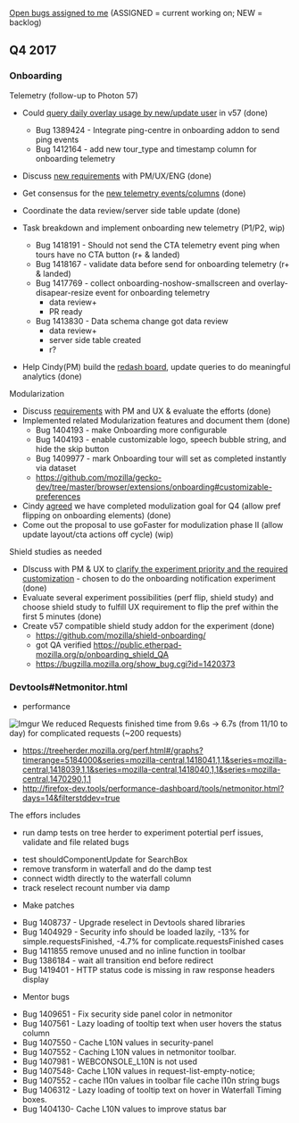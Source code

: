 [Open bugs assigned to me](https://bugzilla.mozilla.org/buglist.cgi?quicksearch=assignee%3Agasolin%40mozilla.com) (ASSIGNED = current working on; NEW = backlog)

## Q4 2017

### Onboarding

Telemetry (follow-up to Photon 57)

* Could [query daily overlay usage by new/update user](https//sql.telemetry.mozilla.org/queries/48942) in v57 (done)
  - Bug 1389424 - Integrate ping-centre in onboarding addon to send ping events
  - Bug 1412164 - add new tour_type and timestamp column for onboarding telemetry

* Discuss [new requirements](https://docs.google.com/spreadsheets/d/1BQzncwklWZvvkLtbLaYO2unMG3Tw9LQX-c6XXqmYTUo/edit#gid=1665623309) with PM/UX/ENG (done)
* Get consensus for the [new telemetry events/columns](https://docs.google.com/spreadsheets/d/1BQzncwklWZvvkLtbLaYO2unMG3Tw9LQX-c6XXqmYTUo/edit#gid=1665623309) (done)
* Coordinate the data review/server side table update (done)
* Task breakdown and implement onboarding new telemetry (P1/P2, wip)
    * Bug 1418191 - Should not send the CTA telemetry event ping when tours have no CTA button (r+ & landed)
    * Bug 1418167 - validate data before send for onboarding telemetry (r+ & landed)
    * Bug 1417769 - collect onboarding-noshow-smallscreen and overlay-disapear-resize event for onboarding telemetry
      - data review+
      - PR ready
    * Bug 1413830 - Data schema change got data review
      - data review+
      - server side table created
      - r?

* Help Cindy(PM) build the [redash board](https://sql.telemetry.mozilla.org/dashboard/onboarding), update queries to do meaningful analytics (done)

Modularization

*  Discuss [requirements](https://docs.google.com/document/d/1LYx_zy2c4eibwdikxx1IJIv7R-dDqJhwxJ8M9pOw5C4/edit
) with PM and UX & evaluate the efforts (done)
* Implemented related Modularization features and document them  (done)
  - Bug 1404193 - make Onboarding more configurable
  - Bug 1404193 - enable customizable logo, speech bubble string, and hide the skip button
  - Bug 1409977 - mark Onboarding tour will set as completed instantly via dataset
  - https://github.com/mozilla/gecko-dev/tree/master/browser/extensions/onboarding#customizable-preferences
* Cindy [agreed](https://docs.google.com/document/d/1LYx_zy2c4eibwdikxx1IJIv7R-dDqJhwxJ8M9pOw5C4/edit?disco=AAAABam-VgY) we have completed modulization goal for Q4 (allow pref flipping on onboarding elements) (done)
* Come out the proposal to use goFaster for modulization phase II (allow update layout/cta actions off cycle) (wip)


Shield studies as needed

* DIscuss with PM & UX to [clarify the experiment priority and the required customization](https://docs.google.com/document/d/1-czDviCKbNIlyHpkuwKm_nz8_GJ8VRRcJ4fjImr_XHU/edit) - chosen to do the onboarding notification experiment (done)
* Evaluate several experiment possibilities (perf flip, shield study) and choose shield study to fulfill UX requirement to flip the pref within the first 5 minutes (done)
* Create v57 compatible shield study addon for the experiment (done)
  - https://github.com/mozilla/shield-onboarding/
  - got QA verified https://public.etherpad-mozilla.org/p/onboarding_shield_QA
  - https://bugzilla.mozilla.org/show_bug.cgi?id=1420373

### Devtools#Netmonitor.html

- performance

![Imgur](https://i.imgur.com/RZBavjh.png)
We reduced Requests finished time from 9.6s -> 6.7s (from 11/10 to day) for complicated requests (~200 requests)

* https://treeherder.mozilla.org/perf.html#/graphs?timerange=5184000&series=mozilla-central,1418041,1,1&series=mozilla-central,1418039,1,1&series=mozilla-central,1418040,1,1&series=mozilla-central,1470290,1,1
* http://firefox-dev.tools/performance-dashboard/tools/netmonitor.html?days=14&filterstddev=true

The effors includes

* run damp tests on tree herder to experiment potertial perf issues, validate and file related bugs
 - test shouldComponentUpdate for SearchBox
 - remove transform in waterfall and do the damp test
 - connect width directly to the waterfall column
 - track reselect recount number via damp

* Make patches
 - Bug 1408737 - Upgrade reselect in Devtools shared libraries
 - Bug 1404929 - Security info should be loaded lazily, -13% for simple.requestsFinished, -4.7% for complicate.requestsFinished cases
 - Bug 1411855 remove unused and no inline function in toolbar
 - Bug 1386184 - wait all transition end before redirect
 - Bug 1419401 - HTTP status code is missing in raw response headers display

* Mentor bugs
 - Bug 1409651 - Fix security side panel color in netmonitor
 - Bug 1407561 - Lazy loading of tooltip text when user hovers the status column
 - Bug 1407550 - Cache L10N values in security-panel
 - Bug 1407552 - Caching L10N values in netmonitor toolbar.
 - Bug 1407981 - WEBCONSOLE_L10N is not used
 - Bug 1407548- Cache L10N values in request-list-empty-notice;
 - Bug 1407552 - cache l10n values in toolbar
file cache l10n string bugs
 - Bug 1406312 - Lazy loading of tooltip text on hover in Waterfall Timing boxes.
 - Bug 1404130- Cache L10N values to improve status bar
